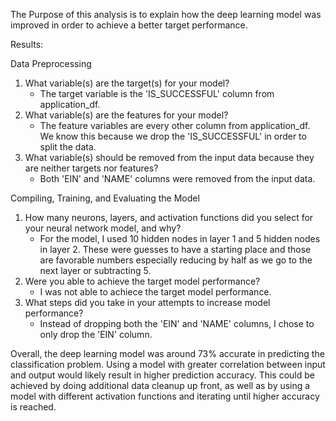 The Purpose of this analysis is to explain how the deep learning model was improved in order to achieve a better target performance. 

Results:

Data Preprocessing

1. What variable(s) are the target(s) for your model?
    * The target variable is the 'IS_SUCCESSFUL' column from application_df.
2. What variable(s) are the features for your model?
    * The feature variables are every other column from application_df. We know this because we drop the 'IS_SUCCESSFUL' in order to split the data.
3. What variable(s) should be removed from the input data because they are neither targets nor features?
    * Both 'EIN' and 'NAME' columns were removed from the input data.

Compiling, Training, and Evaluating the Model

1. How many neurons, layers, and activation functions did you select for your neural network model, and why?
    * For the model, I used 10 hidden nodes in layer 1 and 5 hidden nodes in layer 2. These were guesses to have a starting place and those are favorable numbers especially reducing by half as we go to the next layer or subtracting 5.
2. Were you able to achieve the target model performance?
    * I was not able to achiece the target model performance.
3. What steps did you take in your attempts to increase model performance?
    * Instead of dropping both the 'EIN' and 'NAME' columns, I chose to only drop the 'EIN' column.

Overall, the deep learning model was around 73% accurate in predicting the classification problem. Using a model with greater correlation between input and output would likely result in higher prediction accuracy. This could be achieved by doing additional data cleanup up front, as well as by using a model with different activation functions and iterating until higher accuracy is reached.